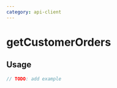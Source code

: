 ```yaml
---
category: api-client
---
```


# getCustomerOrders

<!-- PLACEHOLDER_DESCRIPTION -->

## Usage

```ts
// TODO: add example
```
